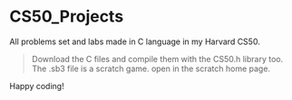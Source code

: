 # CS50_Projects
All problems set and labs made in C language in my Harvard CS50.

>Download the C files and compile them with the CS50.h library too.<br>
>The .sb3 file is a scratch game. open in the scratch home page.

Happy coding!
